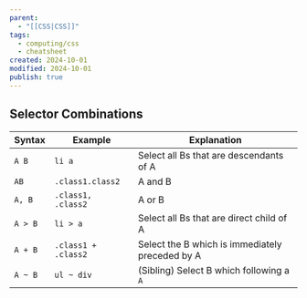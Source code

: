 ```yaml
---
parent:
  - "[[CSS|CSS]]"
tags:
  - computing/css
  - cheatsheet
created: 2024-10-01
modified: 2024-10-01
publish: true
---
```

## Selector Combinations

| Syntax  | Example             | Explanation                                     |
| ------- | ------------------- | ----------------------------------------------- |
| `A B`   | `li a`              | Select all Bs that are descendants of A         |
| `AB`    | `.class1.class2`    | A and B                                         |
| `A, B`  | `.class1, .class2`  | A or B                                          |
| `A > B` | `li > a`            | Select all Bs that are direct child of A        |
| `A + B` | `.class1 + .class2` | Select the B which is immediately preceded by A |
| `A ~ B` | `ul ~ div`          | (Sibling) Select B which following a `A`        |
